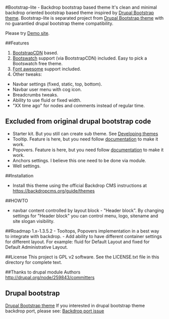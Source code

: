 #Bootstrap-lite - Backdrop bootstrap based theme 
It's clean and minimal backdrop oriented bootstrap based theme inspired by [Drupal Bootstrap theme](https://www.drupal.org/project/bootstrap). 
Bootstrap-lite is separated project from [Drupal Bootstrap theme](https://www.drupal.org/project/bootstrap) with no guarantied drupal bootstrap theme compatibility.

Please try [Demo site](http://bootstrap.backdrop.expert).

##Features
1. [BootstrapCDN](http://bootstrapcdn.com/) based.
2. [Bootswatch](http://bootswatch.com) support (via BootstrapCDN) included. Easy to pick a Bootswatch free theme.
3. [Font awesome](https://fortawesome.github.io/Font-Awesome/) support included.
4. Other tweaks:
  - Navbar settings (fixed, static, top, bottom). 
  - Navbar user menu with cog icon.
  - Breadcrumbs tweaks.
  - Ability to use fluid or fixed width.
  - "XX time ago" for nodes and comments instead of regular time.
  
## Excluded from original drupal bootstrap code
  - Starter kit. But you still can create sub theme. See [Developing themes](https://api.backdropcms.org/developing-themes)
  - Tooltip. Feature is here, but you need follow [documentation](http://getbootstrap.com/javascript/#tooltips) to make it work.
  - Popovers.  Feature is here, but you need follow [documentation](http://getbootstrap.com/javascript/#popovers) to make it work.
  - Anchors settings. I believe this one need to be done via module.
  - Well settings.

##Installation
  - Install this theme using the official Backdrop CMS instructions at
  https://backdropcms.org/guide/themes

##HOWTO
  - navbar content controlled by layout block - "Header block". By changing settings for "Header block" you can control menu, logo, sitename and site slogan visibility.

##Roadmap
  1.x-1.3.5.2
    - Tooltops, Popovers implementation in a best way to integrate with backdrop.
    - Add ability to have different container settings for different layout. For example: fluid for Default Layout and fixed for Default Administrative Layout.

##License
This project is GPL v2 software. See the LICENSE.txt file in this directory for
complete text.

##Thanks to drupal module Authors
http://drupal.org/node/259843/committers

## Drupal bootstrap
[Drupal Bootstrap theme](https://www.drupal.org/project/bootstrap)
If you interested in drupal bootstrap theme backdrop port, please see: [Backdrop port issue](https://www.drupal.org/node/2483391)

